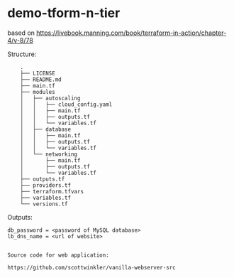 # demo-tform-n-tier

based on https://livebook.manning.com/book/terraform-in-action/chapter-4/v-8/78

Structure:

```
    .
    ├── LICENSE
    ├── README.md
    ├── main.tf
    ├── modules
    │   ├── autoscaling
    │   │   ├── cloud_config.yaml
    │   │   ├── main.tf
    │   │   ├── outputs.tf
    │   │   └── variables.tf
    │   ├── database
    │   │   ├── main.tf
    │   │   ├── outputs.tf
    │   │   └── variables.tf
    │   └── networking
    │       ├── main.tf
    │       ├── outputs.tf
    │       └── variables.tf
    ├── outputs.tf
    ├── providers.tf
    ├── terraform.tfvars
    ├── variables.tf
    └── versions.tf
```

Outputs:

    db_password = <password of MySQL database>
    lb_dns_name = <url of website>


    Source code for web application:

    https://github.com/scottwinkler/vanilla-webserver-src